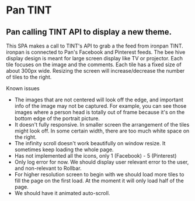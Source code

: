 # Pan TINT

## Pan calling TINT API to display a new theme.

This SPA makes a call to TINT's API to grab a the feed from ironpan TINT. ironpan is connected to Pan's Facebook and Pinterest feeds.
The bee hive display design is meant for large screen display like TV or projector. Each tile focuses on the image and the comments.
Each tile has a fixed size of about 300px wide. Resizing the screen will increase/decrease the number of tiles to the right.

Known issues
- The images that are not centered will look off the edge, and important info of the image may not be captured. For example, you can see those images where a person head is totally out of frame because it's on the bottom edge of the portrait picture.
- It doesn't fully responsive. In smaller screen the arrangement of the tiles might look off. In some certain width, there are too much white space on the right.
- The infinity scroll doesn't work beautifully on window resize. It sometimes keep loading the whole page.
- Has not implemented all the icons, only 1 (Facebook) - 5 (Pinterest)
- Only log error for now. We should display user relevant error to the user, and non-relevant to Rollbar.
- For higher resolution screen to begin with we should load more tiles to fill the page on the first load. At the moment it will only load half of the page.
- We should have it animated auto-scroll.
